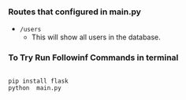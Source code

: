 ### Routes that configured in main.py

- ```/users```
  - This will show all users in the database.

### To Try Run Followinf Commands in terminal

```bash

pip install flask
python  main.py

```